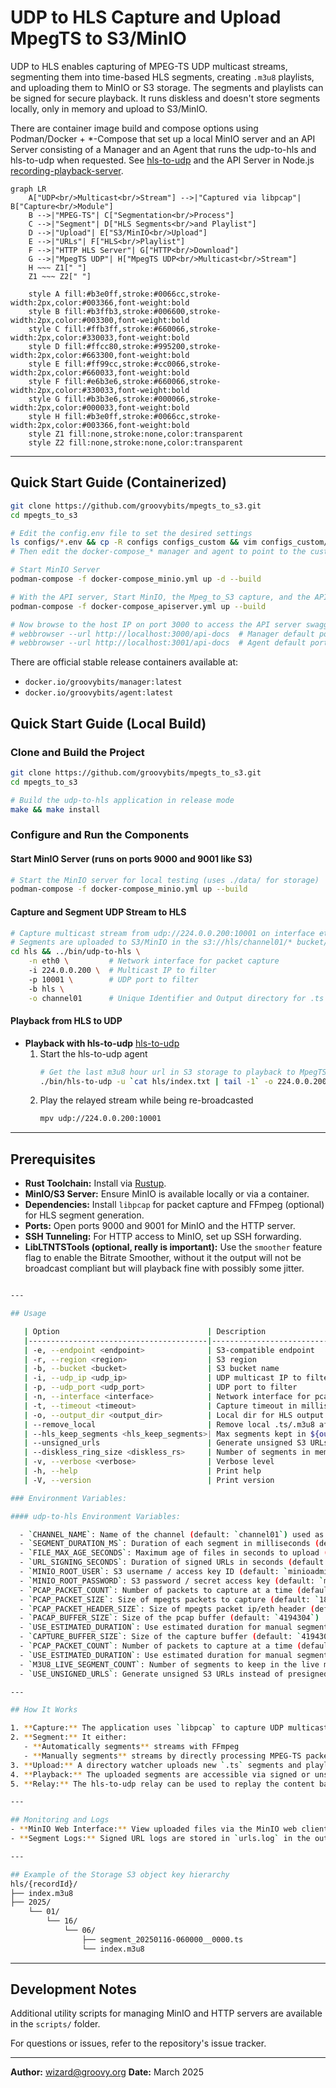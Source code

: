 # UDP to HLS Capture and Upload MpegTS to S3/MinIO

UDP to HLS enables capturing of MPEG-TS UDP multicast streams, segmenting them into time-based HLS segments, creating `.m3u8` playlists, and uploading them to MinIO or S3 storage. The segments and playlists can be signed for secure playback. It runs diskless and doesn't store segments locally, only in memory and upload to S3/MinIO. 

There are container image build and compose options using Podman/Docker + *-Compose that set up a local MinIO server and an API Server consisting of a Manager and an Agent that runs the udp-to-hls and hls-to-udp when requested. See  [hls-to-udp](hls-to-udp/README.md) and the API Server in Node.js [recording-playback-server](recording-playback-server).

```mermaid
graph LR
    A["UDP<br/>Multicast<br/>Stream"] -->|"Captured via libpcap"| B["Capture<br/>Module"]
    B -->|"MPEG-TS"| C["Segmentation<br/>Process"]
    C -->|"Segment"| D["HLS Segments<br/>and Playlist"]
    D -->|"Upload"| E["S3/MinIO<br/>Upload"]
    E -->|"URLs"| F["HLS<br/>Playlist"]
    F -->|"HTTP HLS Server"| G["HTTP<br/>Download"]
    G -->|"MpegTS UDP"| H["MpegTS UDP<br/>Multicast<br/>Stream"]
    H ~~~ Z1[" "]
    Z1 ~~~ Z2[" "]

    style A fill:#b3e0ff,stroke:#0066cc,stroke-width:2px,color:#003366,font-weight:bold
    style B fill:#b3ffb3,stroke:#006600,stroke-width:2px,color:#003300,font-weight:bold
    style C fill:#ffb3ff,stroke:#660066,stroke-width:2px,color:#330033,font-weight:bold
    style D fill:#ffcc80,stroke:#995200,stroke-width:2px,color:#663300,font-weight:bold
    style E fill:#ff99cc,stroke:#cc0066,stroke-width:2px,color:#660033,font-weight:bold
    style F fill:#e6b3e6,stroke:#660066,stroke-width:2px,color:#330033,font-weight:bold
    style G fill:#b3b3e6,stroke:#000066,stroke-width:2px,color:#000033,font-weight:bold
    style H fill:#b3e0ff,stroke:#0066cc,stroke-width:2px,color:#003366,font-weight:bold
    style Z1 fill:none,stroke:none,color:transparent
    style Z2 fill:none,stroke:none,color:transparent
```

---

## Quick Start Guide (Containerized)
```bash
git clone https://github.com/groovybits/mpegts_to_s3.git
cd mpegts_to_s3

# Edit the config.env file to set the desired settings
ls configs/*.env && cp -R configs configs_custom && vim configs_custom/*.env
# Then edit the docker-compose_* manager and agent to point to the custom configs

# Start MinIO Server
podman-compose -f docker-compose_minio.yml up -d --build

# With the API server, Start MinIO, the Mpeg_to_S3 capture, and the API server
podman-compose -f docker-compose_apiserver.yml up --build

# Now browse to the host IP on port 3000 to access the API server swagger UI
# webbrowser --url http://localhost:3000/api-docs  # Manager default port is 3000
# webbrowser --url http://localhost:3001/api-docs  # Agent default port is 3001
```

There are official stable release containers available at: 
- `docker.io/groovybits/manager:latest`
- `docker.io/groovybits/agent:latest`

## Quick Start Guide (Local Build)

### Clone and Build the Project 
```bash
git clone https://github.com/groovybits/mpegts_to_s3.git
cd mpegts_to_s3

# Build the udp-to-hls application in release mode
make && make install
```

### Configure and Run the Components
#### Start MinIO Server (runs on ports 9000 and 9001 like S3)
```bash
# Start the MinIO server for local testing (uses ./data/ for storage)
podman-compose -f docker-compose_minio.yml up --build
```

#### Capture and Segment UDP Stream to HLS
```bash
# Capture multicast stream from udp://224.0.0.200:10001 on interface eth0
# Segments are uploaded to S3/MinIO in the s3://hls/channel01/* bucket/key
cd hls && ../bin/udp-to-hls \
    -n eth0 \         # Network interface for packet capture
    -i 224.0.0.200 \  # Multicast IP to filter
    -p 10001 \        # UDP port to filter
    -b hls \
    -o channel01      # Unique Identifier and Output directory for .ts segments
```

#### Playback from HLS to UDP

- **Playback with hls-to-udp** [hls-to-udp](hls-to-udp/README.md)
  1. Start the hls-to-udp agent
     ```bash
     # Get the last m3u8 hour url in S3 storage to playback to MpegTS UDP via multicast
     ./bin/hls-to-udp -u `cat hls/index.txt | tail -1` -o 224.0.0.200:10001
     ```
  2. Play the relayed stream while being re-broadcasted
     ```bash
     mpv udp://224.0.0.200:10001
     ```
---

## Prerequisites

- **Rust Toolchain:** Install via [Rustup](https://rustup.rs/).
- **MinIO/S3 Server:** Ensure MinIO is available locally or via a container.
- **Dependencies:** Install `libpcap` for packet capture and FFmpeg (optional) for HLS segment generation.
- **Ports:** Open ports 9000 and 9001 for MinIO and the HTTP server.
- **SSH Tunneling:** For HTTP access to MinIO, set up SSH forwarding.
- **LibLTNTSTools (optional, really is important):** Use the `smoother` feature flag to enable the Bitrate Smoother, without it the output will not be broadcast compliant but will playback fine with possibly some jitter.

```bash

---

## Usage

   | Option                                 | Description                                                  | Default                  |
   |----------------------------------------|--------------------------------------------------------------|--------------------------|
   | -e, --endpoint <endpoint>              | S3-compatible endpoint                                       | http://127.0.0.1:9000    |
   | -r, --region <region>                  | S3 region                                                    | us-east-1                |
   | -b, --bucket <bucket>                  | S3 bucket name                                               | hls                      |
   | -i, --udp_ip <udp_ip>                  | UDP multicast IP to filter                                   | 227.1.1.102              |
   | -p, --udp_port <udp_port>              | UDP port to filter                                           | 4102                     |
   | -n, --interface <interface>            | Network interface for pcap                                   | net1                     |
   | -t, --timeout <timeout>                | Capture timeout in milliseconds                              | 1000                     |
   | -o, --output_dir <output_dir>          | Local dir for HLS output and Channel Name/Key                | channel01                |
   | --remove_local                         | Remove local .ts/.m3u8 after uploading?                      |                          |
   | --hls_keep_segments <hls_keep_segments>| Max segments kept in ${output_Dir}.m3u8                      | 3                        |
   | --unsigned_urls                        | Generate unsigned S3 URLs instead of presigned URLs          |                          |
   | --diskless_ring_size <diskless_rs>     | Number of segments in memory buffer                          | 1                        |
   | -v, --verbose <verbose>                | Verbose level                                                | 0                        |
   | -h, --help                             | Print help                                                   |                          |
   | -V, --version                          | Print version                                                |                          |

### Environment Variables:

#### udp-to-hls Environment Variables:

  - `CHANNEL_NAME`: Name of the channel (default: `channel01`) used as the subdirectory for HLS ts segments
  - `SEGMENT_DURATION_MS`: Duration of each segment in milliseconds (default: `1000`), (less than 1 second may not work well)
  - `FILE_MAX_AGE_SECONDS`: Maximum age of files in seconds to upload (default: `30`)
  - `URL_SIGNING_SECONDS`: Duration of signed URLs in seconds (default: `31104004`)
  - `MINIO_ROOT_USER`: S3 username / access key ID (default: `minioadmin`)
  - `MINIO_ROOT_PASSWORD`: S3 password / secret access key (default: `minioadmin`)
  - `PCAP_PACKET_COUNT`: Number of packets to capture at a time (default: `7`)
  - `PCAP_PACKET_SIZE`: Size of mpegts packets to capture (default: `188`)
  - `PCAP_PACKET_HEADER_SIZE`: Size of mpegts packet ip/eth header (default: `42`)
  - `PACAP_BUFFER_SIZE`: Size of the pcap buffer (default: `4194304`)
  - `USE_ESTIMATED_DURATION`: Use estimated duration for manual segmentation (default: `true`)
  - `CAPTURE_BUFFER_SIZE`: Size of the capture buffer (default: `4194304`)
  - `PCAP_PACKET_COUNT`: Number of packets to capture at a time (default: `7`)
  - `USE_ESTIMATED_DURATION`: Use estimated duration for manual segmentation (default: `false`)
  - `M3U8_LIVE_SEGMENT_COUNT`: Number of segments to keep in the live m3u8 (default: `3`)
  - `USE_UNSIGNED_URLS`: Generate unsigned S3 URLs instead of presigned URLs (default: `false`)

---

## How It Works

1. **Capture:** The application uses `libpcap` to capture UDP multicast MPEG-TS packets on a specified interface.
2. **Segment:** It either:
   - **Automatically segments** streams with FFmpeg
   - **Manually segments** streams by directly processing MPEG-TS packets
3. **Upload:** A directory watcher uploads new `.ts` segments and playlists to S3 or MinIO.
4. **Playback:** The uploaded segments are accessible via signed or unsigned URLs, enabling HLS playback.
5. **Relay:** The hls-to-udp relay can be used to replay the content back as a multicast stream later or in real-time.

---

## Monitoring and Logs
- **MinIO Web Interface:** View uploaded files via the MinIO web client.
- **Segment Logs:** Signed URL logs are stored in `urls.log` in the output directory.

---

## Example of the Storage S3 object key hierarchy
hls/{recordId}/
├── index.m3u8
├── 2025/
    └── 01/
        └── 16/
            └── 06/
                ├── segment_20250116-060000__0000.ts
                └── index.m3u8
```
---

## Development Notes

Additional utility scripts for managing MinIO and HTTP servers are available in the `scripts/` folder.

For questions or issues, refer to the repository's issue tracker.

---

**Author:** wizard@groovy.org
**Date:** March 2025

